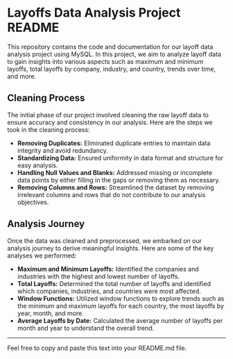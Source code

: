 # Layoffs Data Analysis Project README

This repository contains the code and documentation for our layoff data analysis project using MySQL. In this project, we aim to analyze layoff data to gain insights into various aspects such as maximum and minimum layoffs, total layoffs by company, industry, and country, trends over time, and more.

## Cleaning Process

The initial phase of our project involved cleaning the raw layoff data to ensure accuracy and consistency in our analysis. Here are the steps we took in the cleaning process:

- **Removing Duplicates:** Eliminated duplicate entries to maintain data integrity and avoid redundancy.
- **Standardizing Data:** Ensured uniformity in data format and structure for easy analysis.
- **Handling Null Values and Blanks:** Addressed missing or incomplete data points by either filling in the gaps or removing them as necessary.
- **Removing Columns and Rows:** Streamlined the dataset by removing irrelevant columns and rows that do not contribute to our analysis objectives.

## Analysis Journey

Once the data was cleaned and preprocessed, we embarked on our analysis journey to derive meaningful insights. Here are some of the key analyses we performed:

- **Maximum and Minimum Layoffs:** Identified the companies and industries with the highest and lowest number of layoffs.
- **Total Layoffs:** Determined the total number of layoffs and identified which companies, industries, and countries were most affected.
- **Window Functions:** Utilized window functions to explore trends such as the minimum and maximum layoffs for each country, the most layoffs by year, month, and more.
- **Average Layoffs by Date:** Calculated the average number of layoffs per month and year to understand the overall trend.

---

Feel free to copy and paste this text into your README.md file.


